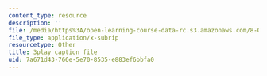 ```yaml
---
content_type: resource
description: ''
file: /media/https%3A/open-learning-course-data-rc.s3.amazonaws.com/8-01sc-classical-mechanics-fall-2016/7a671d43766e5e708535e883ef6bbfa0_1UdGbyj8924.vtt
file_type: application/x-subrip
resourcetype: Other
title: 3play caption file
uid: 7a671d43-766e-5e70-8535-e883ef6bbfa0
---
```

